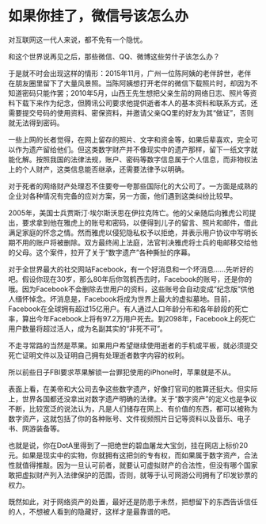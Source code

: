 # 如果你挂了，微信号该怎么办

对互联网这一代人来说，都不免有一个隐忧。 

和这个世界说再见之后，那些微信、QQ、微博这些劳什子该怎么办？ 

于是就不时会出现这样的情形：2015年11月，广州一位陈阿姨的老伴辞世，老伴在朋友圈里留下了大量风景照。当陈阿姨想打开老伴的微信下载照片时，却因为不知道密码只能作罢；2010年5月，山西王先生想把父亲生前的网络日志、照片等资料下载下来作为纪念，但腾讯公司要求他提供逝者本人的基本资料和联系方式，还需要提交号码的使用资料、密保资料，并邀请父亲QQ里的好友为其“做证”，否则就无法得到密码。 

一些上网的长者觉得，在网上留存的照片、文字和资金等，如果后辈喜欢，完全可以作为遗产留给他们。但这类数字财产并不像现实中的遗产那样，留下一纸文字就能化解。按照我国的法律法规，账户、密码等数字信息属于个人信息，而非物权法上的个人财产，这类信息能否继承，还需要法律予以明确。 

对于死者的网络财产处理忍不住要夸一夸那些国际化的大公司了。一方面是成熟的企业对各种情况有完备的应对方案，另一方面，他们遇到这类纠纷比较早。 

2005年，美国士兵贾斯汀·埃尔斯沃思在伊拉克阵亡。他的父亲随后向雅虎公司提出，要求拿到他在雅虎上的账号和密码，以便得到儿子的留言、照片和邮件，借此满足家庭的怀念之情。然而雅虎以侵犯隐私权予以拒绝，并表示用户协议中写明长期不用的账户将被删除。双方最终闹上法庭，法官判决雅虎将士兵的电邮移交给他的父母。这个案件，拉开了关于“数字遗产”各种撕扯的序幕。 

对于全世界最大的社交网站Facebook，有一个好消息和一个坏消息……先听好的吧。假设你现在30岁，那么80年后你驾鹤西去时，Facebook的账号，还是你的哦。因为Facebook不会删除去世用户的资料，这些账号会自动变成“纪念版”供他人缅怀悼念。坏消息是，Facebook将成为世界上最大的虚拟墓地。目前，Facebook在全球拥有超过15亿用户。有人通过人口年龄分布和各年龄段的死亡率，算出今年Facebook上将有97.2万用户死去。到2098年，Facebook上的死亡用户数量将超过活人，成为名副其实的“非死不可”。 

不走寻常路的当然是苹果。如果用户希望继续使用逝者的手机或平板，就必须提交死亡证明文件以及证明自己拥有处理逝者数字内容的权利。 

所以前些日子FBI要求苹果解锁一台罪犯使用的iPhone时，苹果就是不从。 

表面上看，在美帝和大公司去争这些数字遗产，好像打官司的胜算还挺大。但实际上，世界各国都还没拿出对数字遗产明确的法律。关于“数字资产”的定义也是争议不断，比较宽泛的说法认为，凡是人们储存在网上、有价值的东西，都可以被称为数字资产，这就包括了你的各种账号、文件视频照片日记等资料以及音乐、电子书、网游装备等。 

也就是说，你在DotA里得到了一把绝世的碧血屠龙大宝剑，挂在网店上标价20元。如果是现实中的实物，你就拥有这把剑的专有权，而如果属于数字资产，合法性就值得推敲。因为一旦认可前者，就要认可虚拟财产的合法性，但没有哪个国家敢把虚拟财产列入法律保护的范围，否则，就等于认可网游公司拥有了印发钞票的权力。 

既然如此，对于网络资产的处置，最好还是防患于未然，把想留下的东西告诉信任的人，不想被人看到的隐藏好，这样才是最靠谱的吧。